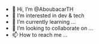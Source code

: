 - 👋 Hi, I’m @AboubacarTH
- 👀 I’m interested in dev & tech
- 🌱 I’m currently learning ...
- 💞️ I’m looking to collaborate on ...
- 📫 How to reach me ...

<!---
AboubacarTH/AboubacarTH is a ✨ special ✨ repository because its `README.md` (this file) appears on your GitHub profile.
You can click the Preview link to take a look at your changes.
--->
